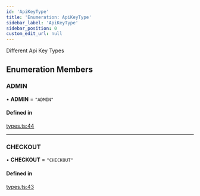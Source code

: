 ```yaml
---
id: 'ApiKeyType'
title: 'Enumeration: ApiKeyType'
sidebar_label: 'ApiKeyType'
sidebar_position: 0
custom_edit_url: null
---
```


Different Api Key Types

## Enumeration Members

### ADMIN

• **ADMIN** = `"ADMIN"`

#### Defined in

[types.ts:44](https://github.com/Project-Krypto/ReactPayVault/blob/208ee24/src/lib/types.ts#L44)

---

### CHECKOUT

• **CHECKOUT** = `"CHECKOUT"`

#### Defined in

[types.ts:43](https://github.com/Project-Krypto/ReactPayVault/blob/208ee24/src/lib/types.ts#L43)
